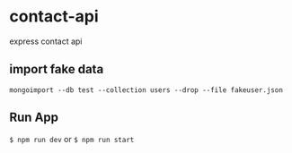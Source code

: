 # contact-api
express contact api
## import fake data
`mongoimport --db test --collection users --drop --file fakeuser.json`
## Run App
`$ npm run dev` or `$ npm run start`
